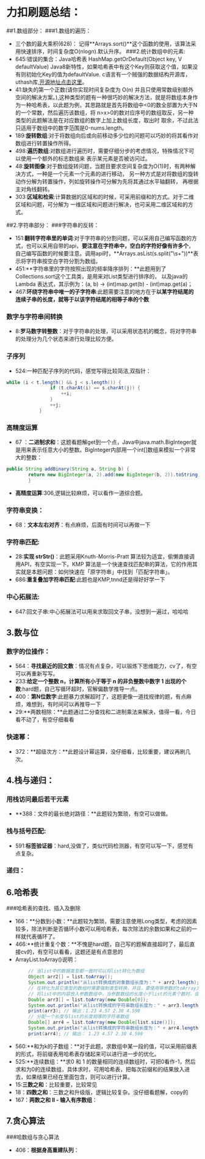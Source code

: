 # 力扣刷题总结：
##1.数组部分：
###1.数组的遍历：
+ 三个数的最大乘积(628)：
记得**Arrays.sort()**这个函数的使用，该算法采用快速排序，时间复杂度O(nlogn).默认升序。
###2.统计数组中的元素:
+ 645:错误的集合：Java哈希表 HashMap.getOrDefault(Object key, V defaultValue) Java8新特性，如果哈希表中有这个Key则获取这个值，如果没有则初始化Key的值为defaultValue.
 c语言有一个贼强的数据结构开源库，uthash库,[开源地址点击这里](https://github.com/troydhanson/uthash)。
 + 41:缺失的第一个正数(请你实现时间复杂度为 O(n) 并且只使用常数级别额外空间的解决方案。),这种类型的题有一种很巧妙的解决方法，就是将数组本身作为一种哈希表，以此题为例，其思路就是首先将数组中<0的数全部置为大于N
 的一个常数，然后遍历该数组，将 n>x>0的数对应序号的数组取反，另一种类型的此题解法是在对应数组的数字上加上数组长度，取出时
 取余，不过此法只适用于数组中的数字范围是0-nums.length。
 + 189:**旋转数组**:对于将数组向后或向前移动多少位的问题可以巧妙的将其看作对数组进行转置操作所得。
 + 498:**遍历数组**:对数组进行遍历时，需要仔细分步的考虑情况，特殊情况下可以使用一个额外的标志数组来
 表示某元素是否被访问过。
 + 48:**旋转图像**:对于数组旋转问题，当题目要求空间复杂度为O(1)时，有两种解决方式，一种是一个元素一个元素的进行移动，
 另一种方式是对将数组的旋转动作分解为转置操作，列如旋转操作可分解为先将其通过水平轴翻转，
 再根据主对角线翻转。
 + 303:**区域和检索**:计算数据的区域和的时候，可采用前缀和的方式。对于二维区域和问题，可分解为
 一维区域和问题进行解决，也可采用二维区域和的方式。
 
 ##2.字符串部分：
 ###字符串的反转：
 + 151:**翻转字符串里的单词**:对于字符串的分割问题，可以采用自己编写函数的方式，也可以采用自带的api，**要注意在字符串中，空白的字符好像有许多个**，
 自己编写函数的时候要注意。调用api时，**Arrays.asList(s.split("\\s+"))**表示将字符串按空白字符分割为数组。
 + 451:**字符串里的字符按照出现的频率降序排列：**此题用到了Collections.sort这个工具类，是用来对List类型进行排序的，
 以及java的Lambda 表达式，其示例为：(a, b) -> (int)map.get(b) - (int)map.get(a)；
 + 467:**环绕字符串中唯一的子字符串**:此题需要注意的地方在于**以某字符结尾的连续子串的长度，就等于以该字符结尾的相等子串的个数**
 ### 数字与字符串间转换
 + 8:**罗马数字转整数**：对于字符串的处理，可以采用状态机的概念，将对字符串的处理分为几个状态来进行处理比较方便。
### 子序列
 + 524:一种匹配子序列的代码，感觉写得比较简洁,双指针：
~~~java
while (i < t.length() && j < s.length()) {
                if (t.charAt(i) == s.charAt(j)) {
                    ++i;
                }
                ++j;
            }
~~~
### 高精度运算
+ 67 ：**二进制求和**：这题看题解get到一个点，Java中java.math.BigInteger就是用来表示任意大小的整数。BigInteger内部用一个int[]数组来模拟一个非常大的整数：
```java
public String addBinary(String a, String b) {
        return new BigInteger(a, 2).add(new BigInteger(b, 2)).toString(2);
        }
```
+ **高精度运算**:306,逻辑比较麻烦，可以看作一道综合题。

### 字符串变换：
+ 68：**文本左右对齐**：有点麻烦，后面有时间可以再做一下

### 字符串匹配:
+ 28:**实现 strStr()**：此题采用Knuth-Morris-Pratt 算法较为适宜，偷懒直接调用API，有空实现一下。KMP 算法是一个快速查找匹配串的算法，它的作用其实就是本题问题：如何快速在「原字符串」中找到「匹配字符串」。
+ 686:**重复叠加字符串匹配**:此题也是KMP,tnnd还是得好好学一下

### 中心拓展法:
+ 647:回文子串:中心拓展法可以用来求取回文子串，没想到一遍过，哈哈哈

## 3.数与位
### 数字的位操作：
+ 564：**寻找最近的回文数**：情况有点复杂，可以锻炼下思维能力，cv了，有空可以再重新写写。
+ 233:**给定一个整数 n，计算所有小于等于 n 的非负整数中数字 1 出现的个数**:hard题，自己写循环超时，官解偏数学推导一点。
+ 400：**第N位数字**:此题暴力求解超时了，这题更像一道找规律的题，有点麻烦，难想到，有时间可以再推导一下
+ 29:**两数相除：**此题通过二分查找和二进制乘法来解决，值得一看，今日看不动了，有空仔细看看
 ### 快速幂：
+ 372：**超级次方：**此题设计幂运算，没仔细看，比较重要，建议再刷几次。

## 4.栈与递归：
### 用栈访问最后若干元素
+ **388：文件的最长绝对路径：**此题较为繁琐，有空可以做做。
### 栈与括号匹配:
+ 591:**标签验证器**：hard,没做了，类似代码检测器，有空可以写一下，感觉有点复杂。
### 递归：
 
## 6.哈希表
###哈希表的查找、插入及删除
+ 166：**分数到小数：**此题较为繁琐，需要注意使用Long类型，考虑的因素较多，除法判断是否循环小数可以用哈希表，每次除法的余数如果和之前的一样就代表循环了。
+ 466:**统计重复个数：**不愧是hard题，自己写的题解直接超时了，最后直接cv的，有空可以看看，这题还是有点意思的
+ ArrayList.toArray()说明：
```java
        // 当list中的数据类型都一致时可以将list转化为数组
        Object arr2[] = list.toArray();
        System.out.println("从list转换成的对象数组长度为：" + arr2.length); // 输出：从list转换成的对象数组长度为：4
        // 在转化为其它类型的数组时需要强制类型转换，并且，要使用带参数的toArray方法，参数为对象数组.
        // 将list中的内容放入参数数组中，当参数数组的长度小于list的元素个数时，会自动扩充数组的长度以适应list的长度
        Double arr3[] = list.toArray(new Double[0]);
        System.out.println("从list转换成的字符串数组长度为：" + arr3.length); // 输出：从list转换成的字符串数组长度为：4
        print(arr3); // 输出：1.23 4.57 2.38 4.598
        // 分配一个长度与list的长度相等的字符串数组
        Double[] arr4 = list.toArray(new Double[list.size()]);
        System.out.println("从list转换成的字符串数组长度为：" + arr4.length); // 输出：从list转换成的字符串数组长度为：4
        print(arr4); // 输出： 1.23 4.57 2.38 4.598
```
+ 560:**和为k的子数组：**对于此题，求数组中某一段的值，可以采用前缀表的形式，将前缀表用哈希表存储起来可以进行进一步的优化。
+ 525:**连续数组：**求0 和 1 的数量相同的连续数组时，可把0看作-1，然后求和为0的连续数组，具体求时，可用哈希表，把每次前缀和的结果放入进去，如果结果已经在里面包含，则可以进行计算。
+ 15:**三数之和**：比较重要，比较常见
+ 18：**四数之和**：三数之和升级版，逻辑比较复杂。没仔细看题解，copy的
+ 167：**两数之和 II - 输入有序数组**：

## 7.贪心算法
###哈数组与贪心算法
+ 406：**根据身高重建队列**：